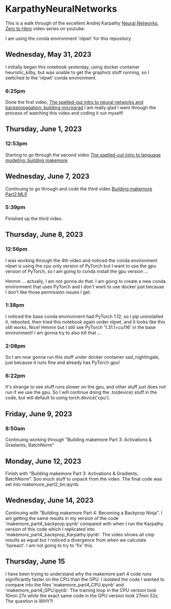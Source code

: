 # KarpathyNeuralNetworks

This is a walk through of the excellent Andrej Karpathy [Neural Networks: Zero to Hero](https://www.youtube.com/playlist?list=PLAqhIrjkxbuWI23v9cThsA9GvCAUhRvKZ) video series on youtube.

I am using the conda environment 'nlpwt' for this repository.

## Wednesday, May 31, 2023

I initially began this notebook yesterday, using docker container heuristic_kilby, but was unable to get the graphviz stuff running, so I switched to the 'nlpwt' conda environment. 

### 6:25pm 

Done the first video, [The spelled-out intro to neural networks and backpropagation: building micrograd](https://www.youtube.com/watch?v=VMj-3S1tku0) I am really glad I went through the process of watching this video and coding it out myself!

## Thursday, June 1, 2023

### 12:53pm

Starting to go through the second video [The spelled-out intro to language modeling: building makemore](https://www.youtube.com/watch?v=PaCmpygFfXo)

## Wednesday, June 7, 2023

Continuing to go through and code the third video [Building makemore Part2:MLP](https://www.youtube.com/watch?v=TCH_1BHY58I)

### 5:39pm 

Finished up the third video. 

## Thursday, June 8, 2023

### 12:56pm

I was working through the 4th video and noticed the conda environment nlpwt is using the cpu only version of PyTorch but I want to use the gpu version of PyTorch, so I am going to conda install the gpu version ...

Hmmm ... actually, I am not gonna do that. I am going to create a new conda environment that uses PyTorch and I don't want to use docker just because I don't like those permission issues I get.

### 1:38pm

I noticed the base conda environment had PyTorch 1.12, so I pip uninstalled it, rebooted, then tried this notebook again under nlpwt, and it looks like this still works. Nice!
Hmmm but I still see PyTorch '1.31.1+cu116' in the base environment! I am gonna try to also kill that ... 

### 2:08pm

So I am now gonna run this stuff under docker container sad_nightingale, just because it runs fine and already has PyTorch gpu!

### 6:22pm

It's strange to see stuff runs slower on the gpu, and other stuff just does not run if we use the gpu. So I will continue doing the .to(device) stuff in the code, but will default to using torch.device('cpu').

## Friday, June 9, 2023

### 8:50am

Continuing working through "Building makemore Part 3: Activations & Gradients, BatchNorm"

## Monday, June 12, 2023

Finish with "Building makemore Part 3: Activations & Gradients, BatchNorm". Soo much stuff to unpack from the video. The final code was set into makemore_part2_bn.ipynb. 

## Wednesday, June 14, 2023

Continuing with "Building makemore Part 4: Becoming a Backprop Ninja". I am getting the same results in my version of the code 'makemore_part4_backprop.ipynb' compared with when I run the Karpathy version of this code which I replicated into 'makemore_part4_backprop_Karpathy.ipynb'. The video shows all cmp results as equal but I noticed a divergence from when we calculate 'hpreact'. I am not going to try to 'fix' this. 

## Thursday, June 15

I have been trying to understand why the makemore part 4 code runs significantly faster on the CPU than the GPU. I isolated the code I wanted to compare into the files 'makemore_part4_CPU.ipynb' and 'makemore_part4_GPU.ipynb'. The training loop in the CPU version took 10min 27s while the exact same code in the GPU version took 27min 52s. The question is WHY?!

